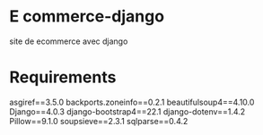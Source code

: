 # E commerce-django
site de ecommerce avec django


# Requirements 

asgiref==3.5.0
backports.zoneinfo==0.2.1
beautifulsoup4==4.10.0
Django==4.0.3
django-bootstrap4==22.1
django-dotenv==1.4.2
Pillow==9.1.0
soupsieve==2.3.1
sqlparse==0.4.2
